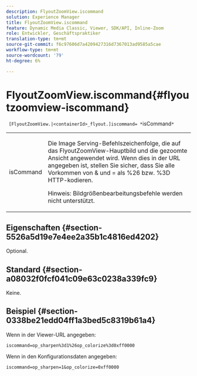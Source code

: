 ```yaml
---
description: FlyoutZoomView.iscommand
solution: Experience Manager
title: FlyoutZoomView.iscommand
feature: Dynamic Media Classic, Viewer, SDK/API, Inline-Zoom
role: Entwickler, Geschäftspraktiker
translation-type: tm+mt
source-git-commit: f6c97606d7a4209427316d7367013ad9585a5cae
workflow-type: tm+mt
source-wordcount: '79'
ht-degree: 6%

---
```



# FlyoutZoomView.iscommand{#flyoutzoomview-iscommand}

` [FlyoutZoomView.|<containerId>_flyout.]iscommand= *`isCommand`*`

<table id="table_43A84C1044574A6FAB8CE67D71AAD5EC"> 
 <tbody> 
  <tr> 
   <td colname="col1"> <p> <span class="codeph"> <span class="varname"> isCommand</span> </span> </p> </td> 
   <td colname="col2"> <p> </p> <p>Die Image Serving-Befehlszeichenfolge, die auf das FlyoutZoomView-Hauptbild und die gezoomte Ansicht angewendet wird. Wenn dies in der URL angegeben ist, stellen Sie sicher, dass Sie alle Vorkommen von <span class="codeph"> &amp;</span> und <span class="codeph"> =</span> als <span class="codeph"> %26</span> bzw. <span class="codeph"> %3D</span> HTTP-kodieren. </p> <p> <p>Hinweis:  Bildgrößenbearbeitungsbefehle werden nicht unterstützt. </p> </p> </td> 
  </tr> 
 </tbody> 
</table>

## Eigenschaften {#section-5526a5d19e7e4ee2a35b1c4816ed4202}

Optional.

## Standard {#section-a08032f0fcf041c09e63c0238a339fc9}

Keine.

## Beispiel {#section-0338be21edd04ff1a3bed5c8319b61a4}

Wenn in der Viewer-URL angegeben:

`iscommand=op_sharpen%3d1%26op_colorize%3d0xff0000`

Wenn in den Konfigurationsdaten angegeben:

`iscommand=op_sharpen=1&op_colorize=0xff0000`
